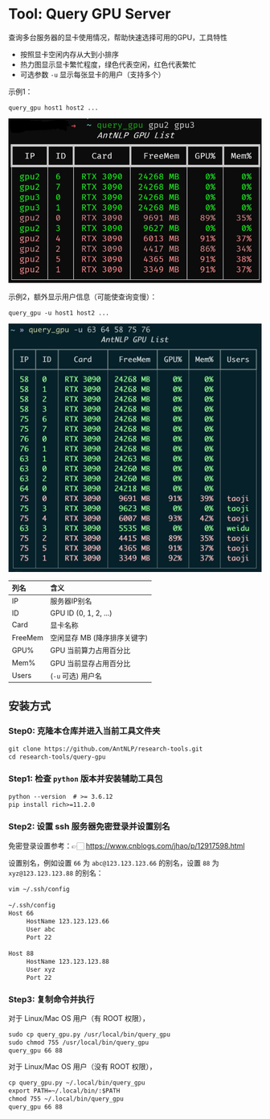 # Tool: Query GPU Server

查询多台服务器的显卡使用情况，帮助快速选择可用的GPU，工具特性
+ 按照显卡空闲内存从大到小排序
+ 热力图显示显卡繁忙程度，绿色代表空闲，红色代表繁忙 
+ 可选参数 `-u` 显示每张显卡的用户（支持多个）


示例1：

```shell
query_gpu host1 host2 ...
```
![example-image](example_linux.jpeg)

示例2，额外显示用户信息（可能使查询变慢）：

```shell
query_gpu -u host1 host2 ...
```
![example-image](example_mac.jpg)


列名    | 含义
:-------| :--- 
IP      | 服务器IP别名
ID      | GPU ID (0, 1, 2, ...)
Card    | 显卡名称
FreeMem | 空闲显存 MB (降序排序关键字)
GPU%    | GPU 当前算力占用百分比
Mem%    | GPU 当前显存占用百分比
Users   | (`-u` 可选) 用户名


## 安装方式

### Step0: 克隆本仓库并进入当前工具文件夹

```shell
git clone https://github.com/AntNLP/research-tools.git
cd research-tools/query-gpu
```

### Step1: 检查 `python` 版本并安装辅助工具包

```shell
python --version  # >= 3.6.12
pip install rich>=11.2.0
```

### Step2: 设置 ssh 服务器免密登录并设置别名

免密登录设置参考：👉🏻 https://www.cnblogs.com/jhao/p/12917598.html

设置别名，例如设置 `66` 为 `abc@123.123.123.66` 的别名，设置 `88` 为 `xyz@123.123.123.88` 的别名：

```shell
vim ~/.ssh/config

~/.ssh/config
Host 66
     HostName 123.123.123.66
     User abc
     Port 22

Host 88
     HostName 123.123.123.88
     User xyz
     Port 22
```


### Step3: 复制命令并执行

对于 Linux/Mac OS 用户（有 ROOT 权限），
```shell
sudo cp query_gpu.py /usr/local/bin/query_gpu
sudo chmod 755 /usr/local/bin/query_gpu
query_gpu 66 88
```

对于 Linux/Mac OS 用户（没有 ROOT 权限），
```shell
cp query_gpu.py ~/.local/bin/query_gpu
export PATH=~/.local/bin/:$PATH
chmod 755 ~/.local/bin/query_gpu
query_gpu 66 88
```